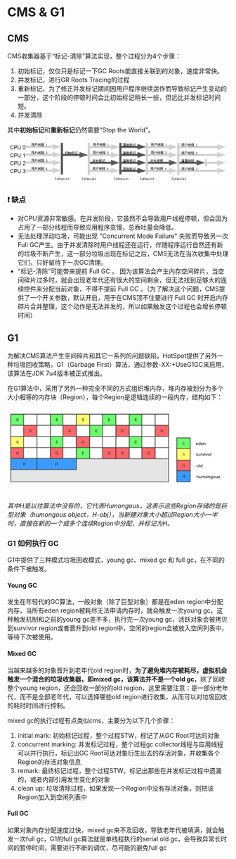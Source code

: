 # CMS & G1
## CMS 
CMS收集器基于“标记-清除”算法实现，整个过程分为4个步骤：
1. 初始标记，仅仅只是标记一下GC Roots能直接关联到的对象，速度非常快。
2. 并发标记，进行GR Roots Tracing的过程
3. 重新标记，为了修正并发标记期间因用户程序继续运作而导致标记产生变动的一部分，这个阶段的停顿时间会比初始标记稍长一些，但远比并发标记时间短。
4. 并发清除

其中**初始标记**和**重新标记**仍然需要“Stop the World”。

![](../../img/JVM-GC05.jpg)

### :exclamation: 缺点
- 对CPU资源非常敏感。在并发阶段，它虽然不会导致用户线程停顿，但会因为占用了一部分线程而导致应用程序变慢，总吞吐量会降低。
- 无法处理浮动垃圾，可能出现 "Concurrent Mode Failure" 失败而导致另一次Full GC产生。由于并发清除时用户线程还在运行，伴随程序运行自然还有新的垃圾不断产生，这一部分垃圾出现在标记之后，CMS无法在当次收集中处理它们，只好留待下一次GC清理。	
- “标记-清除”可能带来提前 Full GC 。 因为该算法会产生内存空间碎片，当空间碎片过多时，就会出现老年代还有很大的空间剩余，但无法找到足够大的连续控件来分配当前对象，不得不提前 Full GC 。（为了解决这个问题，CMS提供了一个开关参数，默认开启，用于在CMS顶不住要进行 Full GC 时开启内存碎片合并整理，这个动作是无法并发的，所以如果触发这个过程也会增长停顿时间）

## G1 
为解决CMS算法产生空间碎片和其它一系列的问题缺陷，HotSpot提供了另外一种垃圾回收策略，G1（Garbage First）算法，通过参数-XX:+UseG1GC来启用，该算法在JDK 7u4版本被正式推出。

在G1算法中，采用了另外一种完全不同的方式组织堆内存，堆内存被划分为多个大小相等的内存块（Region），每个Region是逻辑连续的一段内存，结构如下：

![](../../img/JVM-GC06.png)

*其中H是以往算法中没有的，它代表Humongous，这表示这些Region存储的是巨型对象（humongous object，H-obj），当新建对象大小超过Region大小一半时，直接在新的一个或多个连续Region中分配，并标记为H。*

### G1 如何执行 GC
G1中提供了三种模式垃圾回收模式，young gc、mixed gc 和 full gc，在不同的条件下被触发。

#### Young GC
发生在年轻代的GC算法，一般对象（除了巨型对象）都是在eden region中分配内存，当所有eden region被耗尽无法申请内存时，就会触发一次young gc，这种触发机制和之前的young gc差不多，执行完一次young gc，活跃对象会被拷贝到survivor region或者晋升到old region中，空闲的region会被放入空闲列表中，等待下次被使用。

#### Mixed GC
当越来越多的对象晋升到老年代old region时，**为了避免堆内存被耗尽，虚拟机会触发一个混合的垃圾收集器，即mixed gc，该算法并不是一个old gc**，除了回收整个young region，还会回收一部分的old region，这里需要注意：是一部分老年代，而不是全部老年代，可以选择哪些old region进行收集，从而可以对垃圾回收的耗时时间进行控制。

mixed gc的执行过程有点类似cms，主要分为以下几个步骤：

1. initial mark: 初始标记过程，整个过程STW，标记了从GC Root可达的对象
2. concurrent marking: 并发标记过程，整个过程gc collector线程与应用线程可以并行执行，标记出GC Root可达对象衍生出去的存活对象，并收集各个Region的存活对象信息
3. remark: 最终标记过程，整个过程STW，标记出那些在并发标记过程中遗漏的，或者内部引用发生变化的对象
4. clean up: 垃圾清除过程，如果发现一个Region中没有存活对象，则把该Region加入到空闲列表中

#### Full GC
如果对象内存分配速度过快，mixed gc来不及回收，导致老年代被填满，就会触发一次full gc，G1的full gc算法就是单线程执行的serial old gc，会导致异常长时间的暂停时间，需要进行不断的调优，尽可能的避免full gc